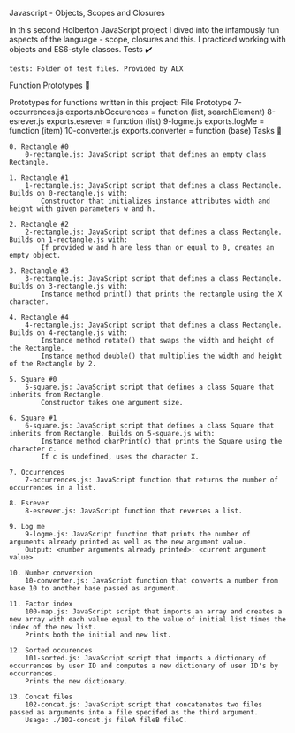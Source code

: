 Javascript - Objects, Scopes and Closures

In this second Holberton JavaScript project I dived into the infamously fun aspects of the language - scope, closures and this. I practiced working with objects and ES6-style classes.
Tests ✔️

    tests: Folder of test files. Provided by ALX

Function Prototypes 💾

Prototypes for functions written in this project:
File 	Prototype
7-occurrences.js 	exports.nbOccurences = function (list, searchElement)
8-esrever.js 	exports.esrever = function (list)
9-logme.js 	exports.logMe = function (item)
10-converter.js 	exports.converter = function (base)
Tasks 📃

    0. Rectangle #0
        0-rectangle.js: JavaScript script that defines an empty class Rectangle.

    1. Rectangle #1
        1-rectangle.js: JavaScript script that defines a class Rectangle. Builds on 0-rectangle.js with:
            Constructor that initializes instance attributes width and height with given parameters w and h.

    2. Rectangle #2
        2-rectangle.js: JavaScript script that defines a class Rectangle. Builds on 1-rectangle.js with:
            If provided w and h are less than or equal to 0, creates an empty object.

    3. Rectangle #3
        3-rectangle.js: JavaScript script that defines a class Rectangle. Builds on 3-rectangle.js with:
            Instance method print() that prints the rectangle using the X character.

    4. Rectangle #4
        4-rectangle.js: JavaScript script that defines a class Rectangle. Builds on 4-rectangle.js with:
            Instance method rotate() that swaps the width and height of the Rectangle.
            Instance method double() that multiplies the width and height of the Rectangle by 2.

    5. Square #0
        5-square.js: JavaScript script that defines a class Square that inherits from Rectangle.
            Constructor takes one argument size.

    6. Square #1
        6-square.js: JavaScript script that defines a class Square that inherits from Rectangle. Builds on 5-square.js with:
            Instance method charPrint(c) that prints the Square using the character c.
            If c is undefined, uses the character X.

    7. Occurrences
        7-occurrences.js: JavaScript function that returns the number of occurrences in a list.

    8. Esrever
        8-esrever.js: JavaScript function that reverses a list.

    9. Log me
        9-logme.js: JavaScript function that prints the number of arguments already printed as well as the new argument value.
        Output: <number arguments already printed>: <current argument value>

    10. Number conversion
        10-converter.js: JavaScript function that converts a number from base 10 to another base passed as argument.

    11. Factor index
        100-map.js: JavaScript script that imports an array and creates a new array with each value equal to the value of initial list times the index of the new list.
        Prints both the initial and new list.

    12. Sorted occurences
        101-sorted.js: JavaScript script that imports a dictionary of occurrences by user ID and computes a new dictionary of user ID's by occurrences.
        Prints the new dictionary.

    13. Concat files
        102-concat.js: JavaScript script that concatenates two files passed as arguments into a file specifed as the third argument.
        Usage: ./102-concat.js fileA fileB fileC.
